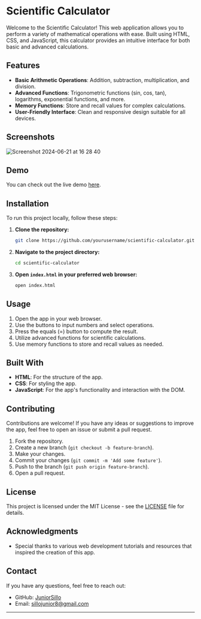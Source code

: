 # Scientific Calculator

Welcome to the Scientific Calculator! This web application allows you to perform a variety of mathematical operations with ease. Built using HTML, CSS, and JavaScript, this calculator provides an intuitive interface for both basic and advanced calculations.

## Features

- **Basic Arithmetic Operations**: Addition, subtraction, multiplication, and division.
- **Advanced Functions**: Trigonometric functions (sin, cos, tan), logarithms, exponential functions, and more.
- **Memory Functions**: Store and recall values for complex calculations.
- **User-Friendly Interface**: Clean and responsive design suitable for all devices.

## Screenshots
![Screenshot 2024-06-21 at 16 28 40](https://github.com/JuniorSillo/CALCULATOR/assets/123242158/081a5689-f8d3-4667-a259-512a314f302c)



## Demo

You can check out the live demo [here](#).

## Installation

To run this project locally, follow these steps:

1. **Clone the repository:**

   ```bash
   git clone https://github.com/yourusername/scientific-calculator.git
   ```

2. **Navigate to the project directory:**

   ```bash
   cd scientific-calculator
   ```

3. **Open `index.html` in your preferred web browser:**

   ```bash
   open index.html
   ```

## Usage

1. Open the app in your web browser.
2. Use the buttons to input numbers and select operations.
3. Press the equals (=) button to compute the result.
4. Utilize advanced functions for scientific calculations.
5. Use memory functions to store and recall values as needed.

## Built With

- **HTML**: For the structure of the app.
- **CSS**: For styling the app.
- **JavaScript**: For the app's functionality and interaction with the DOM.

## Contributing

Contributions are welcome! If you have any ideas or suggestions to improve the app, feel free to open an issue or submit a pull request.

1. Fork the repository.
2. Create a new branch (`git checkout -b feature-branch`).
3. Make your changes.
4. Commit your changes (`git commit -m 'Add some feature'`).
5. Push to the branch (`git push origin feature-branch`).
6. Open a pull request.

## License

This project is licensed under the MIT License - see the [LICENSE](LICENSE) file for details.

## Acknowledgments

- Special thanks to various web development tutorials and resources that inspired the creation of this app.

## Contact

If you have any questions, feel free to reach out:

- GitHub: [JuniorSillo](https://github.com/JuniorSillo)
- Email: sillojunior8@gmail.com

---


